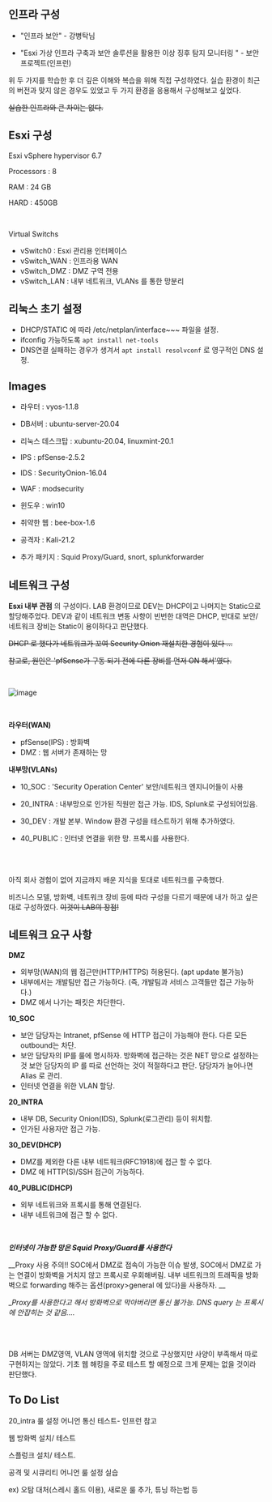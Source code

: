 ## 인프라 구성

- "인프라 보안" - 강병탁님

- "Esxi 가상 인프라 구축과 보안 솔루션을 활용한 이상 징후 탐지 모니터링 " - 보안프로젝트(인프런)

위 두 가지를 학습한 후 더 깊은 이해와 복습을 위해 직접 구성하였다. 실습 환경이 최근의 버전과 맞지 않은 경우도 있었고 두 가지 환경을 응용해서 구성해보고 싶었다.

~~실습한 인프라와 큰 차이는 없다.~~

## Esxi 구성

Esxi vSphere hypervisor 6.7

Processors : 8

RAM : 24 GB

HARD : 450GB

<br>

Virtual Switchs

- vSwitch0 : Esxi 관리용 인터페이스
- vSwitch_WAN : 인프라용 WAN
- vSwitch_DMZ : DMZ 구역 전용
- vSwitch_LAN : 내부 네트워크, VLANs 를 통한 망분리

## 리눅스 초기 설정

- DHCP/STATIC 에 따라 /etc/netplan/interface~~~ 파일을 설정.
- ifconfig 가능하도록 `apt install net-tools`
- DNS연결 실패하는 경우가 생겨서 `apt install resolvconf` 로 영구적인 DNS 설정. 

## Images

- 라우터 : vyos-1.1.8

- DB서버 : ubuntu-server-20.04
- 리눅스 데스크탑 : xubuntu-20.04, linuxmint-20.1
- IPS : pfSense-2.5.2
- IDS : SecurityOnion-16.04
- WAF : modsecurity
- 윈도우 : win10
- 취약한 웹 : bee-box-1.6
- 공격자 : Kali-21.2
- 추가 패키지 : Squid Proxy/Guard, snort, splunkforwarder



## 네트워크 구성

__Esxi 내부 관점__ 의 구성이다. LAB 환경이므로  DEV는 DHCP이고 나머지는 Static으로 할당해주었다. DEV과 같이 네트워크 변동 사항이 빈번한 대역은 DHCP, 반대로 보안/네트워크 장비는 Static이 용이하다고 판단했다.

 ~~DHCP 로 했다가 네트워크가 꼬여 Security Onion 재설치한 경험이 있다 ...~~

~~참고로, 원인은 'pfSense가 구동 되기 전에 다른 장비를 먼저 ON 해서'였다.~~

<br>

![image](https://user-images.githubusercontent.com/79683414/142722678-5360ac4d-a5aa-4af0-b08c-cbe821576278.png)

<br>

__라우터(WAN)__

- pfSense(IPS) : 방화벽
- DMZ : 웹 서버가 존재하는 망

__내부망(VLANs)__

- 10_SOC : 'Security Operation Center' 보안/네트워크 엔지니어들이 사용

- 20_INTRA : 내부망으로 인가된 직원만 접근 가능. IDS, Splunk로 구성되어있음.
- 30_DEV : 개발 본부. Window 환경 구성을 테스트하기 위해 추가하였다.
- 40_PUBLIC : 인터넷 연결을 위한 망. 프록시를 사용한다.

<br><br>

아직 회사 경험이 없어 지금까지 배운 지식을 토대로 네트워크를 구축했다.

비즈니스 모델, 방화벽, 네트워크 장비 등에 따라 구성을 다르기 때문에 내가 하고 싶은 대로 구성하였다. ~~이것이 LAB의 장점!~~

## 네트워크 요구 사항

__DMZ__

- 외부망(WAN)의 웹 접근만(HTTP/HTTPS) 허용된다. (apt update 불가능)
- 내부에서는 개발팀만 접근 가능하다. (즉, 개발팀과 서비스 고객들만 접근 가능하다.)
- DMZ 에서 나가는 패킷은 차단한다.

__10_SOC__

- 보안 담당자는 Intranet, pfSense 에 HTTP 접근이 가능해야 한다. 다른 모든 outbound는 차단.
- 보안 담당자의 IP를 룰에 명시하자. 방화벽에 접근하는 것은 NET 망으로 설정하는 것 보안 담당자의 IP 를 따로 선언하는  것이 적절하다고 판단. 담당자가 늘어나면 Alias 로 관리.
- 인터넷 연결을 위한 VLAN 할당.

__20_INTRA__

- 내부 DB, Security Onion(IDS), Splunk(로그관리) 등이 위치함.
- 인가된 사용자만 접근 가능.

__30_DEV(DHCP)__

- DMZ를 제외한 다른 내부 네트워크(RFC1918)에 접근 할 수 없다.
- DMZ 에 HTTP(S)/SSH 접근이 가능하다.

__40_PUBLIC(DHCP)__

- 외부 네트워크와 프록시를 통해 연결된다.
- 내부 네트워크에 접근 할 수 없다.

<br>

___인터넷이 가능한 망은 Squid Proxy/Guard를 사용한다___

__Proxy 사용 주의!! SOC에서 DMZ로 접속이 가능한 이슈 발생, SOC에서 DMZ로 가는 연결이 방화벽을 거치지 않고 프록시로 우회해버림. 내부 네트워크의 트래픽을 방화벽으로 forwarding 해주는 옵션(proxy>general 에 있다)을 사용하자. __

__Proxy를 사용한다고 해서 방화벽으로 막아버리면 통신 불가능. DNS query 는 프록시에 안잡히는 것 같음...._

<br><br>

DB 서버는 DMZ영역, VLAN 영역에 위치할 것으로 구상했지만 사양이 부족해서 따로 구현하지는 않았다. 기초 웹 해킹을 주로 테스트 할 예정으로 크게 문제는 없을 것이라 판단했다.



## To Do List



20_intra 룰 설정 어니언 통신 테스트- 인프런 참고

웹 방화벽 설치/ 테스트

스플렁크 설치/ 테스트.

공격 및 시큐리티 어니언 룰 설정 실습



 ex) 오탐 대처(스레시 홀드 이용), 새로운 룰 추가, 튜닝 하는법 등


